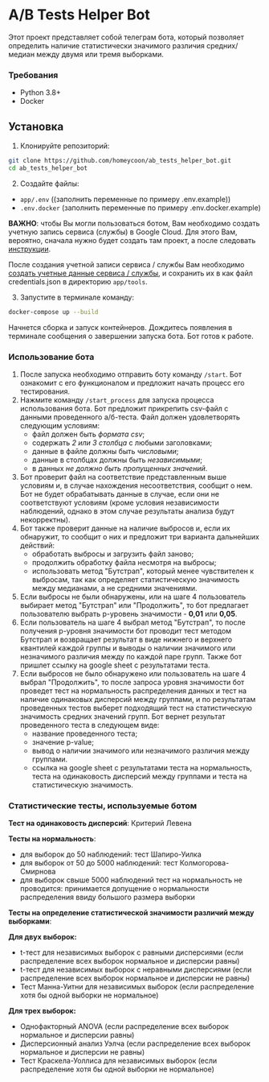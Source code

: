 # A/B Tests Helper Bot
Этот проект представляет собой телеграм бота, который позволяет определить наличие статистически значимого различия средних/медиан между двумя или тремя выборками.

### Требования
- Python 3.8+
- Docker

## Установка
1. Клонируйте репозиторий:
```bash
git clone https://github.com/homeycoon/ab_tests_helper_bot.git
cd ab_tests_helper_bot
```
2. Создайте файлы:
- `app/.env` ((заполнить переменные по примеру .env.example))
- `.env.docker` (заполнить переменные по примеру .env.docker.example)

**ВАЖНО**: чтобы Вы могли пользоваться ботом, Вам необходимо создать учетную запись сервиса (службы) в Google Cloud. Для этого Вам, вероятно, сначала нужно будет создать там проект, а после следовать [инструкции](https://developers.google.com/workspace/guides/create-credentials?hl=ru#service-account).

После создания учетной записи сервиса / службы Вам необходимо [создать учетные данные сервиса / службы](https://developers.google.com/workspace/guides/create-credentials?hl=ru#create_credentials_for_a_service_account), и сохранить их в как файл credentials.json в директорию `app/tools`.

3. Запустите в терминале команду:
```bash
docker-compose up --build
```
Начнется сборка и запуск контейнеров. Дождитесь появления в терминале сообщения о завершении запуска бота. Бот готов к работе.

### Использование бота
1. После запуска необходимо отправить боту команду `/start`. Бот ознакомит с его функционалом и предложит начать процесс его тестирования.
2. Нажмите команду `/start_process` для запуска процесса использования бота. Бот предложит прикрепить csv-файл с данными проведенного а/б-теста. Файл должен удовлетворять следующим условиям:
	- файл должен быть _формата csv_;
	- содержать _2 или 3 столбца_ с любыми заголовками;
	- данные в файле должны быть _числовыми_;
	- данные в столбцах должны быть _независимыми_;
	- в данных _не должно быть пропущенных значений_.
3. Бот проверит файл на соответствие представленным выше условиям и, в случае нахождения несоответствия, сообщит о нем. Бот не будет обрабатывать данные в случае, если они не соответствуют условиям (кроме условия независимости наблюдений, однако в этом случае результаты анализа будут некорректны).
4. Бот также проверит данные на наличие выбросов и, если их обнаружит, то сообщит о них и предложит три варианта дальнейших действий:
	- обработать выбросы и загрузить файл заново;
	- продолжить обработку файла несмотря на выбросы;
	- использовать метод "Бутстрап", который менее чувствителен к выбросам, так как определяет статистическую значимость между медианами, а не средними значениями.
5. Если выбросы не были обнаружены, или на шаге 4 пользователь выбирает метод "Бутстрап" или "Продолжить", то бот предлагает пользователю выбрать p-уровень значимости - **0,01** или **0,05**.
6. Если пользователь на шаге 4 выбрал метод "Бутстрап", то после получения p-уровня значимости бот проводит тест методом Бутстрап и возвращает результат в виде нижнего и верхнего квантилей каждой группы и выводы о наличии значимого или незначимого различия между по каждой паре групп. Также бот пришлет ссылку на google sheet с результатами теста.
7. Если выбросов не было обнаружено или пользователь на шаге 4 выбрал "Продолжить", то после запроса уровня значимости бот проведет тест на нормальность распределения данных и тест на наличие одинаковых дисперсий между группами, и по результатам проведенных тестов выберет подходящий тест на статистическую значимость средних значений групп. Бот вернет результат проведенного теста в следующем виде: 
   * название проведенного теста; 
   * значение p-value; 
   * вывод о наличии значимого или незначимого различия между группами. 
   * ссылка на google sheet с результатами теста на нормальность, теста на одинаковость дисперсий между группами и теста на статистическую значимость.


### Статистические тесты, используемые ботом
**Тест на одинаковость дисперсий**: Критерий Левена

**Тесты на нормальность**:
* для выборок до 50 наблюдений: тест Шапиро-Уилка
* для выборок от 50 до 5000 наблюдений: тест Колмогорова-Смирнова
* для выборок свыше 5000 наблюдений тест на нормальность не проводится: принимается допущение о нормальности распределения ввиду большого размера выборки

**Тесты на определение статистической значимости различий между выборками**:

**Для двух выборок:**
* t-тест для независимых выборок с равными дисперсиями (если распределение всех выборок нормальное и дисперсии равны)
* t-тест для независимых выборок с неравными дисперсиями (если распределение всех выборок нормальное и дисперсии не равны)
* Тест Манна-Уитни для независимых выборок (если распределение хотя бы одной выборки не нормальное)

**Для трех выборок:**
* Однофакторный ANOVA (если распределение всех выборок нормальное и дисперсии равны)
* Дисперсионный анализ Уэлча (если распределение всех выборок нормальное и дисперсии не равны)
* Тест Краскела-Уоллиса для независимых выборок (если распределение хотя бы одной выборки не нормальное)

